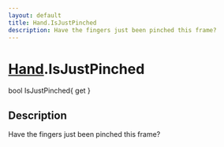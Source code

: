 ```yaml
---
layout: default
title: Hand.IsJustPinched
description: Have the fingers just been pinched this frame?
---
```

# [Hand]({{site.url}}/Pages/Reference/Hand.html).IsJustPinched

<div class='signature' markdown='1'>
bool IsJustPinched{ get }
</div>

## Description
Have the fingers just been pinched this frame?

